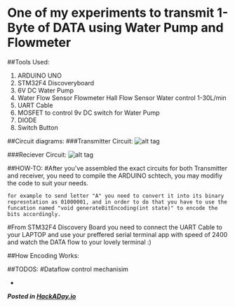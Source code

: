 # One of my experiments to transmit 1-Byte of DATA using Water Pump and Flowmeter

##Tools Used:
1. ARDUINO UNO
2. STM32F4 Discoveryboard
3. 6V DC Water Pump
4. Water Flow Sensor Flowmeter Hall Flow Sensor Water control 1-30L/min
5. UART Cable
6. MOSFET to control 9v DC switch for Water Pump
7. DIODE
8. Switch Button

##Circuit diagrams:
###Transmitter Circuit:
![alt tag](http://i.imgur.com/NUUahlb.png)

###Reciever Circuit:
![alt tag](http://i.imgur.com/JzvgO2Z.png)

##HOW-TO:
#After you've assembled the exact circuits for both Transmitter and receiver, you need to compile the ARDUINO schtech, you may modifiy the code to suit your needs.
```
for example to send letter "A" you need to convert it into its binary represntation as 01000001, and in order to do that you have to use the funcation named "void generateBitEncoding(int state)" to encode the bits accordingly.
```
#From STM32F4 Discovery Board you need to connect the UART Cable to your LAPTOP and use your preffered serial terminal app with speed of 2400 and watch the DATA flow to your lovely terminal :)


##How Encoding Works:

##TODOS:
#Dataflow control mechanisim 

-
***Posted in [HackADay.io](https://hackaday.io/project/19265-fluid-data-encoder-v1)***
